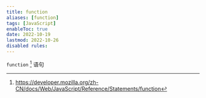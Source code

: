 ```yaml
---
title: function
aliases: [function]
tags: [JavaScript]
enableToc: true
date: 2022-10-19
lastmod: 2022-10-26
disabled rules: 
---
```


`function` [^1] 语句

[^1]: <https://developer.mozilla.org/zh-CN/docs/Web/JavaScript/Reference/Statements/function>
